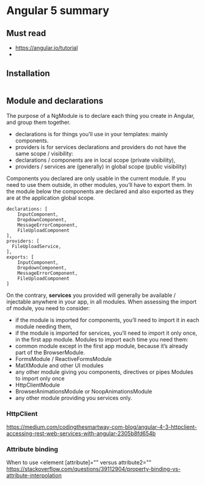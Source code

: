 # Angular 5 summary
## Must read
* https://angular.io/tutorial
*
## Installation
```
```
## Module and declarations
The purpose of a NgModule is to declare each thing you create in Angular, and group them together.
* declarations is for things you’ll use in your templates: mainly components.
* providers is for services declarations and providers do not have the same scope / visibility:
 * declarations / components are in local scope (private visibility),
 * providers / services are (generally) in global scope (public visibility)

Components you declared are only usable in the current module. If you need to use them outside, in other modules, you’ll have to export them. In the module below the components are declared and also exported as they are at the application global scope.
```
declarations: [
    InputComponent,
    DropdownComponent,
    MessageErrorComponent,
    FileUploadComponent
],
providers: [
  FileUploadService,
],
exports: [
    InputComponent,
    DropdownComponent,
    MessageErrorComponent,
    FileUploadComponent
]
```
On the contrary, **services** you provided will generally be available / injectable anywhere in your app, in all modules.
When assessing the import of module, you need to consider:
* if the module is imported for components, you’ll need to import it in each module needing them,
* if the module is imported for services, you’ll need to import it only once, in the first app module.
Modules to import each time you need them:
* common module except in the first app module, because it’s already part of the BrowserModule.
* FormsModule / ReactiveFormsModule
* MatXModule and other UI modules
* any other module giving you components, directives or pipes
Modules to import only once
* HttpClientModule
* BrowserAnimationsModule or NoopAnimationsModule
* any other module providing you services only.


### HttpClient
https://medium.com/codingthesmartway-com-blog/angular-4-3-httpclient-accessing-rest-web-services-with-angular-2305b8fd654b

### Attribute binding
When to use <element [attribute]=""  versus attribute2=""
https://stackoverflow.com/questions/39112904/property-binding-vs-attribute-interpolation
